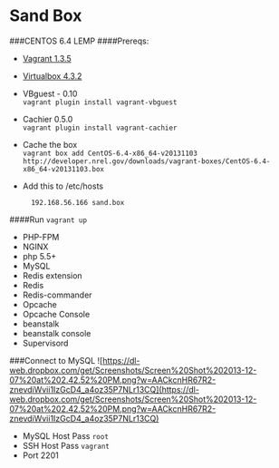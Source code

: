 Sand Box
==========

###CENTOS 6.4 LEMP
####Prereqs:
- [Vagrant 1.3.5](http://files.vagrantup.com/packages/a40522f5fabccb9ddabad03d836e120ff5d14093/Vagrant-1.3.5.dmg)

- [Virtualbox 4.3.2](http://download.virtualbox.org/virtualbox/4.3.2/VirtualBox-4.3.2-90405-OSX.dmg)
 
- VBguest - 0.10<br>
	`vagrant plugin install vagrant-vbguest`<br>	
- Cachier 0.5.0<br>
	`vagrant plugin install vagrant-cachier`
	
- Cache the box <br>
	`vagrant box add CentOS-6.4-x86_64-v20131103 http://developer.nrel.gov/downloads/vagrant-boxes/CentOS-6.4-x86_64-v20131103.box`

- Add this to /etc/hosts

		192.168.56.166 sand.box 

####Run `vagrant up`
- PHP-FPM 
- NGINX
- php 5.5+
- MySQL
- Redis extension
- Redis
- Redis-commander
- Opcache
- Opcache Console
- beanstalk
- beanstalk console
- Supervisord

###Connect to MySQL 
![https://dl-web.dropbox.com/get/Screenshots/Screen%20Shot%202013-12-07%20at%202.42.52%20PM.png?w=AACkcnHR67R2-znevdiWvii1IzGcD4_a4oz35P7NLr13CQ](https://dl-web.dropbox.com/get/Screenshots/Screen%20Shot%202013-12-07%20at%202.42.52%20PM.png?w=AACkcnHR67R2-znevdiWvii1IzGcD4_a4oz35P7NLr13CQ)

- MySQL Host Pass `root` <br>
- SSH Host Pass `vagrant` <br>
- Port 2201
